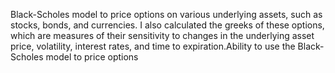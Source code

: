 Black-Scholes model to price options on various underlying assets, such as stocks, bonds, and currencies. I also calculated the greeks of these options, which are measures of their sensitivity to changes in the underlying asset price, volatility, interest rates, and time to expiration.Ability to use the Black-Scholes model to price options
